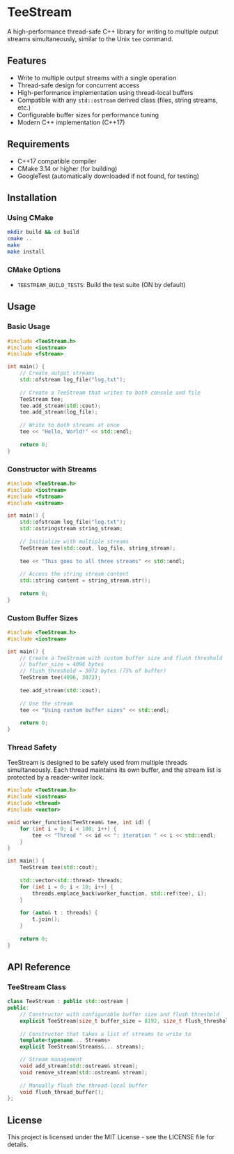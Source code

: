 # TeeStream

A high-performance thread-safe C++ library for writing to multiple output streams simultaneously, similar to the Unix `tee` command.

## Features

- Write to multiple output streams with a single operation
- Thread-safe design for concurrent access
- High-performance implementation using thread-local buffers
- Compatible with any `std::ostream` derived class (files, string streams, etc.)
- Configurable buffer sizes for performance tuning
- Modern C++ implementation (C++17)

## Requirements

- C++17 compatible compiler
- CMake 3.14 or higher (for building)
- GoogleTest (automatically downloaded if not found, for testing)

## Installation

### Using CMake

```bash
mkdir build && cd build
cmake ..
make
make install
```

### CMake Options

- `TEESTREAM_BUILD_TESTS`: Build the test suite (ON by default)

## Usage

### Basic Usage

```cpp
#include <TeeStream.h>
#include <iostream>
#include <fstream>

int main() {
    // Create output streams
    std::ofstream log_file("log.txt");
    
    // Create a TeeStream that writes to both console and file
    TeeStream tee;
    tee.add_stream(std::cout);
    tee.add_stream(log_file);
    
    // Write to both streams at once
    tee << "Hello, World!" << std::endl;
    
    return 0;
}
```

### Constructor with Streams

```cpp
#include <TeeStream.h>
#include <iostream>
#include <fstream>
#include <sstream>

int main() {
    std::ofstream log_file("log.txt");
    std::ostringstream string_stream;
    
    // Initialize with multiple streams
    TeeStream tee(std::cout, log_file, string_stream);
    
    tee << "This goes to all three streams" << std::endl;
    
    // Access the string stream content
    std::string content = string_stream.str();
    
    return 0;
}
```

### Custom Buffer Sizes

```cpp
#include <TeeStream.h>
#include <iostream>

int main() {
    // Create a TeeStream with custom buffer size and flush threshold
    // buffer_size = 4096 bytes
    // flush_threshold = 3072 bytes (75% of buffer)
    TeeStream tee(4096, 3072);
    
    tee.add_stream(std::cout);
    
    // Use the stream
    tee << "Using custom buffer sizes" << std::endl;
    
    return 0;
}
```

### Thread Safety

TeeStream is designed to be safely used from multiple threads simultaneously. Each thread maintains its own buffer, and the stream list is protected by a reader-writer lock.

```cpp
#include <TeeStream.h>
#include <iostream>
#include <thread>
#include <vector>

void worker_function(TeeStream& tee, int id) {
    for (int i = 0; i < 100; i++) {
        tee << "Thread " << id << ": iteration " << i << std::endl;
    }
}

int main() {
    TeeStream tee(std::cout);
    
    std::vector<std::thread> threads;
    for (int i = 0; i < 10; i++) {
        threads.emplace_back(worker_function, std::ref(tee), i);
    }
    
    for (auto& t : threads) {
        t.join();
    }
    
    return 0;
}
```

## API Reference

### TeeStream Class

```cpp
class TeeStream : public std::ostream {
public:
    // Constructor with configurable buffer size and flush threshold
    explicit TeeStream(size_t buffer_size = 8192, size_t flush_threshold = 6144);
    
    // Constructor that takes a list of streams to write to
    template<typename... Streams>
    explicit TeeStream(Streams&... streams);

    // Stream management
    void add_stream(std::ostream& stream);
    void remove_stream(std::ostream& stream);
    
    // Manually flush the thread-local buffer
    void flush_thread_buffer();
};
```

## License

This project is licensed under the MIT License - see the LICENSE file for details. 